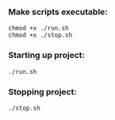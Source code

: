 
### Make scripts executable:

~~~
chmod +x ./run.sh
chmod +x ./stop.sh
~~~

### Starting up project:

~~~
./run.sh
~~~

### Stopping project:

~~~
./stop.sh
~~~